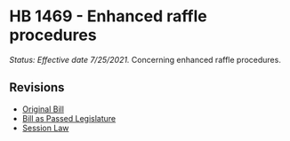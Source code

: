 # HB 1469 - Enhanced raffle procedures
*Status: Effective date 7/25/2021.*
Concerning enhanced raffle procedures.

## Revisions
* [Original Bill](1/)
* [Bill as Passed Legislature](1/)
* [Session Law](1/)